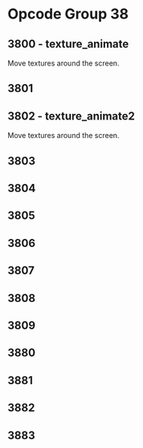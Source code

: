 # Opcode Group 38

## 3800 - texture_animate

Move textures around the screen.

## 3801

## 3802 - texture_animate2

Move textures around the screen.

## 3803

## 3804

## 3805

## 3806

## 3807

## 3808

## 3809

## 3880

## 3881

## 3882

## 3883